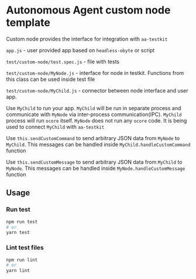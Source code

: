 # Autonomous Agent custom node template

Custom node provides the interface for integration with `aa-testkit`

`app.js` - user provided app based on `headless-obyte` or script

`test/custom-node/test.spec.js` - file with tests

`test/custom-node/MyNode.js` - interface for node in testkit. Functions from this class can be used inside test file

`test/custom-node/MyChild.js` - connector between node interface and user app.

Use `MyChild` to run your app. `MyChild` will be run in separate process and communicate with `MyNode` via inter-process communication(IPC). `MyChild` process will run `ocore` itself. `MyNode` does not run  any `ocore` code. It is being used to connect `MyChild` with `aa-testkit`

Use `this.sendCustomCommand` to send arbitrary JSON data from `MyNode` to `MyChild`. This messages can be handled inside `MyChild.handleCustomCommand` function

Use `this.sendCustomMessage` to send arbitrary JSON data from `MyChild` to `MyNode`. This messages can be handled inside `MyNode.handleCustomMessage` function

## Usage

### Run test

```bash
npm run test
# or
yarn test
```

### Lint test files

```bash
npm run lint
# or
yarn lint
```
